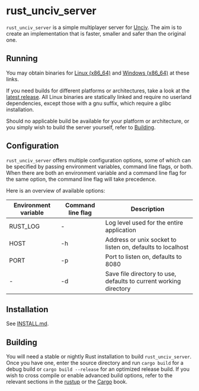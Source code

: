 # rust\_unciv\_server

`rust_unciv_server` is a simple multiplayer server for
[Unciv](https://github.com/yairm210/Unciv). The aim is to create an
implementation that is faster, smaller and safer than the original one.

## Running

You may obtain binaries for [Linux
(x86\_64)](https://github.com/oynqr/rust_unciv_server/releases/latest/download/rust_unciv_server-x86_64-unknown-linux-musl.tar.zst)
and [Windows
(x86\_64)](https://github.com/oynqr/rust_unciv_server/releases/latest/download/rust_unciv_server-x86_64-pc-windows-gnu.tar.zst)
at these links.

If you need builds for different platforms or architectures, take a look at the
[latest release](https://github.com/oynqr/rust_unciv_server/releases/latest).
All Linux binaries are statically linked and require no userland dependencies,
except those with a gnu suffix, which require a glibc installation.

Should no applicable build be available for your platform or architecture, or
you simply wish to build the server yourself, refer to [Building](#building).

## Configuration

`rust_unciv_server` offers multiple configuration options, some of which can be
specified by passing environment variables, command line flags, or both. When
there are both an environment variable and a command line flag for the same
option, the command line flag will take precedence.

Here is an overview of available options:

Environment variable | Command line flag | Description
--- | --- | ---
RUST\_LOG | - | Log level used for the entire application
HOST | -h | Address or unix socket to listen on, defaults to localhost
PORT | -p | Port to listen on, defaults to 8080
| - | -d | Save file directory to use, defaults to current working directory

## Installation

See [INSTALL.md](install/).

## Building

You will need a stable or nightly Rust installation to build
`rust_unciv_server`. Once you have one, enter the source directory and run
`cargo build` for a debug build or `cargo build --release` for an optimized
release build. If you wish to cross compile or enable advanced build options,
refer to the relevant sections in the
[rustup](https://rust-lang.github.io/rustup/) or the
[Cargo](https://doc.rust-lang.org/cargo/) book.
